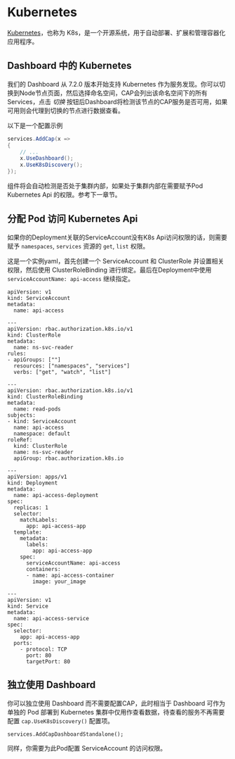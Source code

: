 # Kubernetes

[Kubernetes](https://kubernetes.io)，也称为 K8s，是一个开源系统，用于自动部署、扩展和管理容器化应用程序。

## Dashboard 中的 Kubernetes

我们的 Dashboard 从 7.2.0 版本开始支持 Kubernetes 作为服务发现。你可以切换到Node节点页面，然后选择命名空间，CAP会列出该命名空间下的所有Services，点击 *切换* 按钮后Dashboard将检测该节点的CAP服务是否可用，如果可用则会代理到切换的节点进行数据查看。

以下是一个配置示例

```cs
services.AddCap(x =>
{
    // ...
    x.UseDashboard();
    x.UseK8sDiscovery();
});

```

组件将会自动检测是否处于集群内部，如果处于集群内部在需要赋予Pod Kubernetes Api 的权限。参考下一章节。

## 分配 Pod 访问  Kubernetes Api 

如果你的Deployment关联的ServiceAccount没有K8s Api访问权限的话，则需要赋予 `namespaces`, `services` 资源的 `get`, `list` 权限。

这是一个实例yaml，首先创建一个 ServiceAccount 和 ClusterRole 并设置相关权限，然后使用 ClusterRoleBinding 进行绑定。最后在Deployment中使用 `serviceAccountName: api-access` 继续指定。

```
apiVersion: v1
kind: ServiceAccount
metadata:
  name: api-access

---
apiVersion: rbac.authorization.k8s.io/v1
kind: ClusterRole
metadata:
  name: ns-svc-reader
rules:
- apiGroups: [""]
  resources: ["namespaces", "services"]
  verbs: ["get", "watch", "list"]

---
apiVersion: rbac.authorization.k8s.io/v1
kind: ClusterRoleBinding
metadata:
  name: read-pods
subjects:
- kind: ServiceAccount
  name: api-access
  namespace: default
roleRef:
  kind: ClusterRole
  name: ns-svc-reader
  apiGroup: rbac.authorization.k8s.io
  
---
apiVersion: apps/v1
kind: Deployment
metadata:
  name: api-access-deployment
spec:
  replicas: 1
  selector:
    matchLabels:
      app: api-access-app
  template:
    metadata:
      labels:
        app: api-access-app
    spec:
      serviceAccountName: api-access
      containers:
      - name: api-access-container
        image: your_image
        
---
apiVersion: v1
kind: Service
metadata:
  name: api-access-service
spec:
  selector:
    app: api-access-app
  ports:
    - protocol: TCP
      port: 80
      targetPort: 80
```

## 独立使用 Dashboard 

你可以独立使用 Dashboard 而不需要配置CAP，此时相当于 Dashboard 可作为单独的 Pod 部署到 Kubernetes 集群中仅用作查看数据，待查看的服务不再需要配置 `cap.UseK8sDiscovery()` 配置项。

```
services.AddCapDashboardStandalone();
```

同样，你需要为此Pod配置 ServiceAccount 的访问权限。